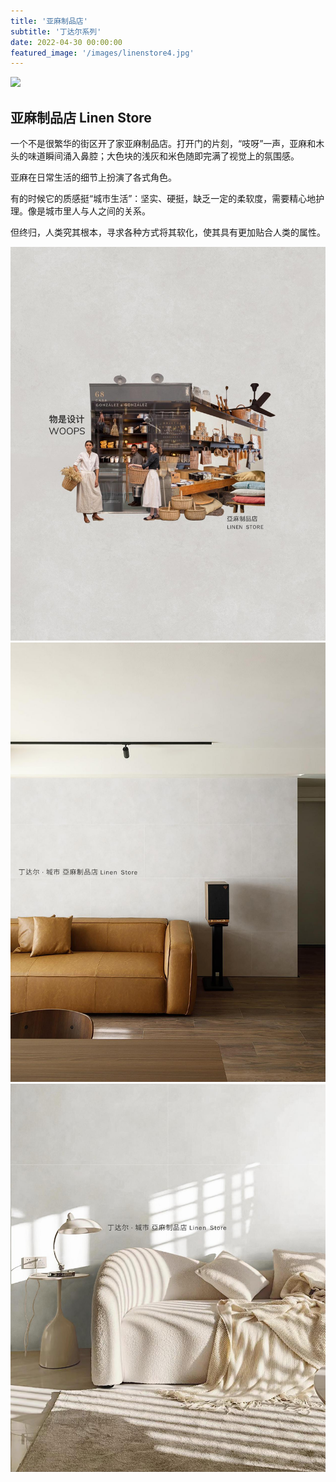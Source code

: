 ```yaml
---
title: '亚麻制品店'
subtitle: '丁达尔系列'
date: 2022-04-30 00:00:00
featured_image: '/images/linenstore4.jpg'
---
```


![](/images/linenstore2.jpg)

## 亚麻制品店 Linen Store

一个不是很繁华的街区开了家亚麻制品店。打开门的片刻，“吱呀”一声，亚麻和木头的味道瞬间涌入鼻腔；大色块的浅灰和米色随即完满了视觉上的氛围感。

亚麻在日常生活的细节上扮演了各式角色。

有的时候它的质感挺“城市生活”：坚实、硬挺，缺乏一定的柔软度，需要精心地护理。像是城市里人与人之间的关系。

但终归，人类究其根本，寻求各种方式将其软化，使其具有更加贴合人类的属性。

<div class="gallery" data-columns="3">
	<img src="/images/linenstore1.jpg">
	<img src="/images/linenstore3.jpg">
	<img src="/images/linenstore5.jpg">
</div>

